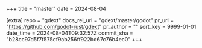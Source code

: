 +++
title = "master"
date = 2024-08-04

[extra]
repo = "gdext"
docs_rel_url = "gdext/master/godot"
pr_url = "https://github.com/godot-rust/gdext"
pr_author = ""
sort_key = 9999-01-01
date_time = 2024-08-04T09:32:57Z
commit_sha = "b28cc97d5f7f575cf9ab256ff922bd67c76b4ec0"
+++


